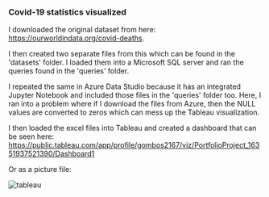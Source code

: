 ### Covid-19 statistics visualized

I downloaded the original dataset from here: https://ourworldindata.org/covid-deaths.

I then created two separate files from this which can be found in the 'datasets' folder.
I loaded them into a Microsoft SQL server and ran the queries found in the 'queries' folder.

I repeated the same in Azure Data Studio because it has an integrated Jupyter Notebook and included those files in the 'queries' folder too.
Here, I ran into a problem where if I download the files from Azure, then the NULL values are converted to zeros which can mess up the Tableau visualization.

I then loaded the excel files into Tableau and created a dashboard that can be seen here: https://public.tableau.com/app/profile/gombos2167/viz/PortfolioProject_16351937521390/Dashboard1

Or as a picture file:

![tableau](https://user-images.githubusercontent.com/72688410/141692475-162b6dc5-8316-4464-af48-877b0df046fb.png)
